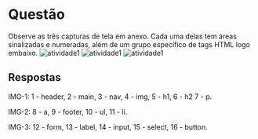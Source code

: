 # Questão
Observe as três capturas de tela em anexo. Cada uma delas tem áreas sinalizadas e numeradas, além de um grupo específico de tags HTML logo embaixo.
![atividade1](Exercício1_HTML-CSS_img1.png)
![atividade1](Exercício1_HTML-CSS_img2.png)
![atividade1](Exercício1_HTML-CSS_img3.png)


## Respostas
IMG-1: 1 - header, 2 - main, 3 - nav, 4 - img, 5 - h1, 6 - h2 7 - p.       

IMG-2: 8 - a, 9 - footer, 10 - ul, 11 - li.   

IMG-3: 12 - form, 13 - label, 14 - input, 15 - select, 16 - button.